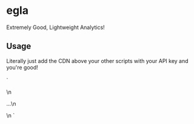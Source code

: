# egla
Extremely Good, Lightweight Analytics!

## Usage
Literally just add the CDN above your other scripts with your API key and you're good!<br><br>
`
<script src="https://ryanwans.com/eglaEndpoint/get/egla0x.js"></script>\n
...\n
<body></body>\n
<script>\n
&emsp;&emsp;window.__eglaAPIKey = "...";\n
</script>
`
